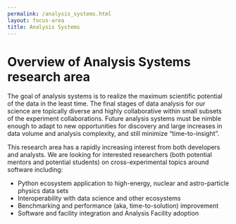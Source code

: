 ```yaml
---
permalink: /analysis_systems.html
layout: focus-area
title: Analysis Systems
---
```


# Overview of Analysis Systems research area

The goal of analysis systems is to realize the maximum scientific potential of the data in the least time. The final stages of data analysis for our science are topically diverse and highly collaborative within small subsets of the experiment collaborations. Future analysis systems must be nimble enough to adapt to new opportunities for discovery and large increases in data volume and analysis complexity, and still minimize “time-to-insight”.

This research area has a rapidly increasing interest from both developers and analysts.
We are looking for interested researchers (both potential mentors and potential students) on cross-experimental
topics around software including:
  - Python ecosystem application to high-energy, nuclear and astro-particle physics data sets
  - Interoperability with data science and other ecosystems
  - Benchmarking and performance (aka, time-to-solution) improvement
  - Software and facility integration and Analysis Facility adoption

